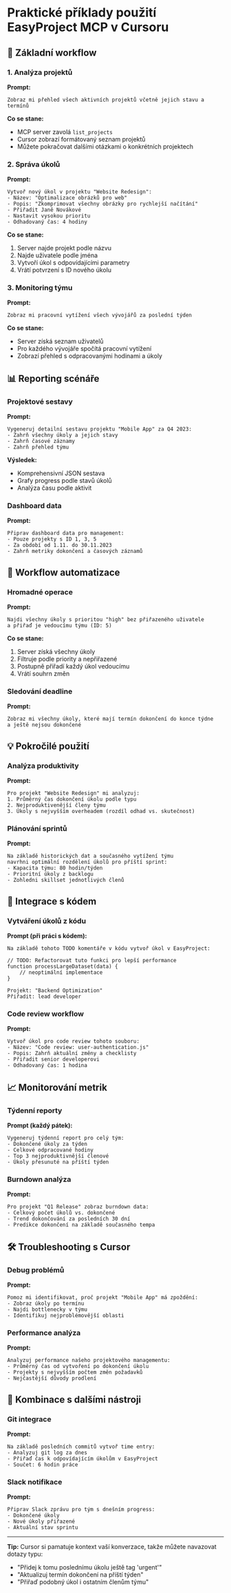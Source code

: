 # Praktické příklady použití EasyProject MCP v Cursoru

## 🎯 Základní workflow

### 1. Analýza projektů

**Prompt:**
```
Zobraz mi přehled všech aktivních projektů včetně jejich stavu a termínů
```

**Co se stane:**
- MCP server zavolá `list_projects`
- Cursor zobrazí formátovaný seznam projektů
- Můžete pokračovat dalšími otázkami o konkrétních projektech

### 2. Správa úkolů

**Prompt:**
```
Vytvoř nový úkol v projektu "Website Redesign":
- Název: "Optimalizace obrázků pro web"
- Popis: "Zkomprimovat všechny obrázky pro rychlejší načítání"
- Přiřadit Janě Novákové
- Nastavit vysokou prioritu
- Odhadovaný čas: 4 hodiny
```

**Co se stane:**
1. Server najde projekt podle názvu
2. Najde uživatele podle jména
3. Vytvoří úkol s odpovídajícími parametry
4. Vrátí potvrzení s ID nového úkolu

### 3. Monitoring týmu

**Prompt:**
```
Zobraz mi pracovní vytížení všech vývojářů za poslední týden
```

**Co se stane:**
- Server získá seznam uživatelů
- Pro každého vývojáře spočítá pracovní vytížení
- Zobrazí přehled s odpracovanými hodinami a úkoly

## 📊 Reporting scénáře

### Projektové sestavy

**Prompt:**
```
Vygeneruj detailní sestavu projektu "Mobile App" za Q4 2023:
- Zahrň všechny úkoly a jejich stavy
- Zahrň časové záznamy
- Zahrň přehled týmu
```

**Výsledek:**
- Komprehensivní JSON sestava
- Grafy progress podle stavů úkolů
- Analýza času podle aktivit

### Dashboard data

**Prompt:**
```
Připrav dashboard data pro management:
- Pouze projekty s ID 1, 3, 5
- Za období od 1.11. do 30.11.2023
- Zahrň metriky dokončení a časových záznamů
```

## 🔄 Workflow automatizace

### Hromadné operace

**Prompt:**
```
Najdi všechny úkoly s prioritou "high" bez přiřazeného uživatele 
a přiřaď je vedoucímu týmu (ID: 5)
```

**Co se stane:**
1. Server získá všechny úkoly
2. Filtruje podle priority a nepřiřazené
3. Postupně přiřadí každý úkol vedoucímu
4. Vrátí souhrn změn

### Sledování deadline

**Prompt:**
```
Zobraz mi všechny úkoly, které mají termín dokončení do konce týdne 
a ještě nejsou dokončené
```

## 💡 Pokročilé použití

### Analýza produktivity

**Prompt:**
```
Pro projekt "Website Redesign" mi analyzuj:
1. Průměrný čas dokončení úkolu podle typu
2. Nejproduktivenější členy týmu
3. Úkoly s nejvyšším overheadem (rozdíl odhad vs. skutečnost)
```

### Plánování sprintů

**Prompt:**
```
Na základě historických dat a současného vytížení týmu 
navrhni optimální rozdělení úkolů pro příští sprint:
- Kapacita týmu: 80 hodin/týden
- Prioritní úkoly z backlogu
- Zohledni skillset jednotlivých členů
```

## 🎨 Integrace s kódem

### Vytváření úkolů z kódu

**Prompt (při práci s kódem):**
```
Na základě tohoto TODO komentáře v kódu vytvoř úkol v EasyProject:

// TODO: Refactorovat tuto funkci pro lepší performance
function processLargeDataset(data) {
    // neoptimální implementace
}

Projekt: "Backend Optimization"
Přiřadit: lead developer
```

### Code review workflow

**Prompt:**
```
Vytvoř úkol pro code review tohoto souboru:
- Název: "Code review: user-authentication.js"
- Popis: Zahrň aktuální změny a checklisty
- Přiřadit senior developerovi
- Odhadovaný čas: 1 hodina
```

## 📈 Monitorování metrik

### Týdenní reporty

**Prompt (každý pátek):**
```
Vygeneruj týdenní report pro celý tým:
- Dokončené úkoly za týden
- Celkové odpracované hodiny
- Top 3 nejproduktivnější členové
- Úkoly přesunuté na příští týden
```

### Burndown analýza

**Prompt:**
```
Pro projekt "Q1 Release" zobraz burndown data:
- Celkový počet úkolů vs. dokončené
- Trend dokončování za posledních 30 dní
- Predikce dokončení na základě současného tempa
```

## 🛠️ Troubleshooting s Cursor

### Debug problémů

**Prompt:**
```
Pomoz mi identifikovat, proč projekt "Mobile App" má zpoždění:
- Zobraz úkoly po termínu
- Najdi bottlenecky v týmu
- Identifikuj nejproblémovější oblasti
```

### Performance analýza

**Prompt:**
```
Analyzuj performance našeho projektového managementu:
- Průměrný čas od vytvoření po dokončení úkolu
- Projekty s nejvyšším počtem změn požadavků
- Nejčastější důvody prodlení
```

## 🔧 Kombinace s dalšími nástroji

### Git integrace

**Prompt:**
```
Na základě posledních commitů vytvoř time entry:
- Analyzuj git log za dnes
- Přiřaď čas k odpovídajícím úkolům v EasyProject
- Součet: 6 hodin práce
```

### Slack notifikace

**Prompt:**
```
Připrav Slack zprávu pro tým s dnešním progress:
- Dokončené úkoly
- Nové úkoly přiřazené
- Aktuální stav sprintu
```

---

**Tip:** Cursor si pamatuje kontext vaší konverzace, takže můžete navazovat dotazy typu:
- "Přidej k tomu poslednímu úkolu ještě tag 'urgent'"
- "Aktualizuj termín dokončení na příští týden"
- "Přiřaď podobný úkol i ostatním členům týmu" 